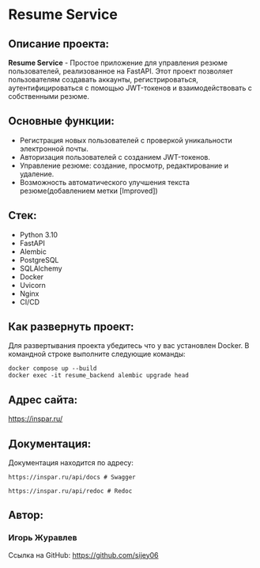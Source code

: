 # Resume Service
## Описание проекта:
**Resume Service** - Простое приложение для управления резюме пользователей, реализованное на FastAPI. Этот проект позволяет пользователям создавать аккаунты, регистрироваться, аутентифицироваться с помощью JWT-токенов и взаимодействовать с собственными резюме.
## Основные функции:
- Регистрация новых пользователей с проверкой уникальности электронной почты.
- Авторизация пользователей с созданием JWT-токенов.
- Управление резюме: создание, просмотр, редактирование и удаление.
- Возможность автоматического улучшения текста резюме(добавлением метки [Improved])
## Стек:
- Python 3.10
- FastAPI
- Alembic
- PostgreSQL
- SQLAlchemy
- Docker
- Uvicorn
- Nginx
- CI/CD
## Как развернуть проект:
Для развертывания проекта убедитесь что у вас установлен Docker.
В командной строке выполните следующие команды:
```
docker compose up --build
docker exec -it resume_backend alembic upgrade head
```
## Адрес сайта:
https://inspar.ru/
## Документация:
Документация находится по адресу:
```
https://inspar.ru/api/docs # Swagger
```
```
https://inspar.ru/api/redoc # Redoc
```
## Автор:
### Игорь Журавлев
Ссылка на GitHub:
https://github.com/sijey06